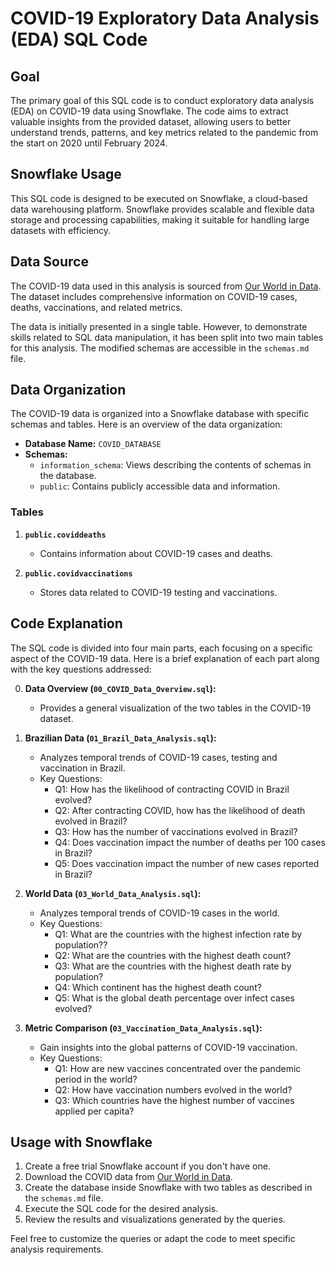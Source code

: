 # COVID-19 Exploratory Data Analysis (EDA) SQL Code

## Goal
The primary goal of this SQL code is to conduct exploratory data analysis (EDA) on COVID-19 data using Snowflake. The code aims to extract valuable insights from the provided dataset, allowing users to better understand trends, patterns, and key metrics related to the pandemic from the start on 2020 until February 2024.

## Snowflake Usage
This SQL code is designed to be executed on Snowflake, a cloud-based data warehousing platform. Snowflake provides scalable and flexible data storage and processing capabilities, making it suitable for handling large datasets with efficiency.

## Data Source
The COVID-19 data used in this analysis is sourced from [Our World in Data](https://ourworldindata.org/covid-deaths). The dataset includes comprehensive information on COVID-19 cases, deaths, vaccinations, and related metrics.

The data is initially presented in a single table. However, to demonstrate skills related to SQL data manipulation, it has been split into two main tables for this analysis. The modified schemas are accessible in the `schemas.md` file.

## Data Organization
The COVID-19 data is organized into a Snowflake database with specific schemas and tables. Here is an overview of the data organization:

- **Database Name:** `COVID_DATABASE`
- **Schemas:**
  - `information_schema`: Views describing the contents of schemas in the database.
  - `public`: Contains publicly accessible data and information.

### Tables
1. **`public.coviddeaths`**
   - Contains information about COVID-19 cases and deaths.

2. **`public.covidvaccinations`**
   - Stores data related to COVID-19 testing and vaccinations.

## Code Explanation
The SQL code is divided into four main parts, each focusing on a specific aspect of the COVID-19 data. Here is a brief explanation of each part along with the key questions addressed:

0. **Data Overview (`00_COVID_Data_Overview.sql`):**
   - Provides a general visualization of the two tables in the COVID-19 dataset.

1. **Brazilian Data (`01_Brazil_Data_Analysis.sql`):**
   - Analyzes temporal trends of COVID-19 cases, testing and vaccination in Brazil.
   - Key Questions:
     - Q1: How has the likelihood of contracting COVID in Brazil evolved?
     - Q2: After contracting COVID, how has the likelihood of death evolved in Brazil?
     - Q3: How has the number of vaccinations evolved in Brazil?
     - Q4: Does vaccination impact the number of deaths per 100 cases in Brazil?
     - Q5: Does vaccination impact the number of new cases reported in Brazil?

2. **World Data (`03_World_Data_Analysis.sql`):**
   - Analyzes temporal trends of COVID-19 cases in the world.
   - Key Questions:
     - Q1: What are the countries with the highest infection rate by population??
     - Q2: What are the countries with the highest death count?
     - Q3: What are the countries with the highest death rate by population?
     - Q4: Which continent has the highest death count?
     - Q5: What is the global death percentage over infect cases evolved?

3. **Metric Comparison (`03_Vaccination_Data_Analysis.sql`):**
   - Gain insights into the global patterns of COVID-19 vaccination.
   - Key Questions:
     - Q1: How are new vaccines concentrated over the pandemic period in the world?
     - Q2: How have vaccination numbers evolved in the world?
     - Q3: Which countries have the highest number of vaccines applied per capita?


## Usage with Snowflake
1. Create a free trial Snowflake account if you don't have one.
2. Download the COVID data from [Our World in Data](https://ourworldindata.org/covid-deaths).
3. Create the database inside Snowflake with two tables as described in the `schemas.md` file.
4. Execute the SQL code for the desired analysis.
5. Review the results and visualizations generated by the queries.

Feel free to customize the queries or adapt the code to meet specific analysis requirements.
